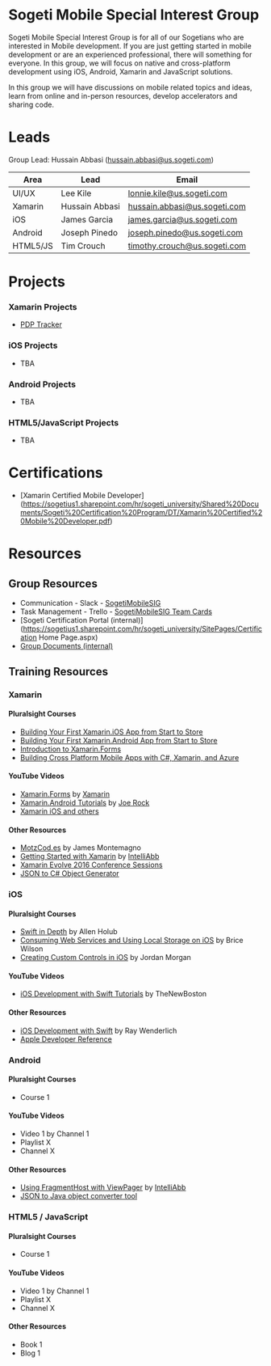 # Sogeti Mobile Special Interest Group

Sogeti Mobile Special Interest Group is for all of our Sogetians who are interested in Mobile development. If you are just getting started in mobile development or are an experienced professional, there will something for everyone. In this group, we will focus on native and cross-platform development using iOS, Android, Xamarin and JavaScript solutions.

In this group we will have discussions on mobile related topics and ideas, learn from online and in-person resources, develop accelerators and sharing code.


# Leads
Group Lead: Hussain Abbasi (hussain.abbasi@us.sogeti.com)

| Area  | Lead  | Email |
|-------|-------|-------|
| UI/UX | Lee Kile  | lonnie.kile@us.sogeti.com |
| Xamarin | Hussain Abbasi | hussain.abbasi@us.sogeti.com |
| iOS | James Garcia | james.garcia@us.sogeti.com |
| Android | Joseph Pinedo | joseph.pinedo@us.sogeti.com |
| HTML5/JS | Tim Crouch |  timothy.crouch@us.sogeti.com  |

# Projects
### Xamarin Projects
* [PDP Tracker](https://github.com/SogetiMobileSIG/Xamarin/tree/master/PDPTracker)

### iOS Projects
* TBA

### Android Projects
* TBA

### HTML5/JavaScript Projects
* TBA


# Certifications
* [Xamarin Certified Mobile Developer] (https://sogetius1.sharepoint.com/hr/sogeti_university/Shared%20Documents/Sogeti%20Certification%20Program/DT/Xamarin%20Certified%20Mobile%20Developer.pdf)


# Resources
## Group Resources
* Communication - Slack - [SogetiMobileSIG](http://sogetimobilesig.slack.com)
* Task Management - Trello - [SogetiMobileSIG Team Cards](https://trello.com/sogetimobilesig)
* [Sogeti Certification Portal (internal)](https://sogetius1.sharepoint.com/hr/sogeti_university/SitePages/Certification Home Page.aspx)
* [Group Documents (internal)](https://1drv.ms/f/s!AqlpcutNmcafdHe47YXrq5s7C0o)

## Training Resources
### Xamarin
#### Pluralsight Courses
* [Building Your First Xamarin.iOS App from Start to Store](https://app.pluralsight.com/library/courses/ios-xamarin-from-start-to-store)
* [Building Your First Xamarin.Android App from Start to Store](https://app.pluralsight.com/library/courses/android-xamarin-from-start-to-store)
* [Introduction to Xamarin.Forms](https://app.pluralsight.com/library/courses/xamarin-forms-introduction)
* [Building Cross Platform Mobile Apps with C#, Xamarin, and Azure](https://app.pluralsight.com/library/courses/building-cross-platform-mobile-apps-csharp-xamarin-azure)

#### YouTube Videos
* [Xamarin.Forms](https://www.youtube.com/playlist?list=PLM75ZaNQS_FZKqYOQAEPUqiWdyruggrGb) by [Xamarin](https://www.youtube.com/user/XamarinVideos)
* [Xamarin.Android Tutorials](https://www.youtube.com/playlist?list=PLCuRg51-gw5VqYchUekCqxUS9hEZkDf6l) by [Joe Rock](https://www.youtube.com/user/Jodyrock11)
* [Xamarin iOS and others](https://www.youtube.com/playlist?list=PLt7yfuLIHjC2thXjE-wq1aSwXOB7DHIk2)

#### Other Resources
* [MotzCod.es](http://motzcod.es/)  by James Montemagno
* [Getting Started with Xamarin](http://intelliabb.com/2016/06/25/getting-started-with-xamarin/) by [IntelliAbb](http://intelliabb.com)
* [Xamarin Evolve 2016 Conference Sessions](https://evolve.xamarin.com/)
* [JSON to C# Object Generator](http://json2csharp.com/)

### iOS
#### Pluralsight Courses
* [Swift in Depth](https://app.pluralsight.com/library/courses/swift-in-depth/table-of-contents) by Allen Holub
* [Consuming Web Services and Using Local Storage on iOS](https://app.pluralsight.com/library/courses/ios-data-fundamentals/table-of-contents) by Brice Wilson
* [Creating Custom Controls in iOS](https://app.pluralsight.com/library/courses/creating-custom-controls-ios/table-of-contents) by Jordan Morgan

#### YouTube Videos
* [iOS Development with Swift Tutorials](https://www.youtube.com/playlist?list=PL6gx4Cwl9DGDgp7nGSUnnXihbTLFZJ79B) by TheNewBoston

#### Other Resources
* [iOS Development with Swift](https://www.raywenderlich.com/category/ios) by Ray Wenderlich
* [Apple Developer Reference](https://developer.apple.com/reference)

### Android
#### Pluralsight Courses
* Course 1

#### YouTube Videos
* Video 1 by Channel 1
* Playlist X
* Channel X

#### Other Resources
* [Using FragmentHost with ViewPager](http://intelliabb.com/2015/11/12/using-fragmenttabhost-with-viewpager) by [IntelliAbb](http://intelliabb.com)
* [JSON to Java object converter tool](http://pojo.sodhanalibrary.com)

### HTML5 / JavaScript
#### Pluralsight Courses
* Course 1

#### YouTube Videos
* Video 1 by Channel 1
* Playlist X
* Channel X

#### Other Resources
* Book 1
* Blog 1
